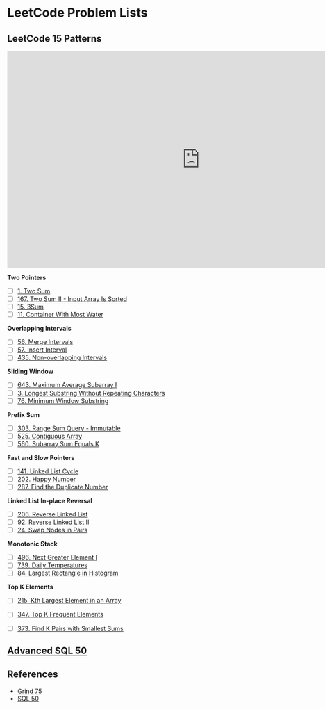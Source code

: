 # LeetCode Problem Lists

## LeetCode 15 Patterns

<iframe width="885" height="498" src="https://www.youtube.com/embed/DjYZk8nrXVY" title="LeetCode was HARD until I Learned these 15 Patterns" frameborder="0" allow="accelerometer; autoplay; clipboard-write; encrypted-media; gyroscope; picture-in-picture; web-share" referrerpolicy="strict-origin-when-cross-origin" allowfullscreen></iframe>

**Two Pointers**

- [ ] [1. Two Sum](./1-two-sum/README.md)
- [ ] [167. Two Sum II - Input Array Is Sorted](./167-two-sum-ii-input-array-is-sorted/README.md)
- [ ] [15. 3Sum](./15-3sum/README.md)
- [ ] [11. Container With Most Water](./11-container-with-most-water/README.md)

**Overlapping Intervals**

- [ ] [56. Merge Intervals](./56-merge-intervals/README.md)
- [ ] [57. Insert Interval](./57-insert-interval/README.md)
- [ ] [435. Non-overlapping Intervals](./435-non-overlapping-intervals/README.md)

**Sliding Window**

- [ ] [643. Maximum Average Subarray I](./643-maximum-average-subarray-i/README.md)
- [ ] [3. Longest Substring Without Repeating Characters](./3-longest-substring-without-repeating-characters/README.md)
- [ ] [76. Minimum Window Substring](./76-minimum-window-substring/README.md)

**Prefix Sum**

- [ ] [303. Range Sum Query - Immutable](./303-range-sum-query-immutable/README.md)
- [ ] [525. Contiguous Array](./525-contiguous-array/README.md)
- [ ] [560. Subarray Sum Equals K](./560-subarray-sum-equals-k/README.md)

**Fast and Slow Pointers**

- [ ] [141. Linked List Cycle](./141-linked-list-cycle/README.md)
- [ ] [202. Happy Number](./202-happy-number/README.md)
- [ ] [287. Find the Duplicate Number](./287-find-the-duplicate-number/README.md)

**Linked List In-place Reversal**

- [ ] [206. Reverse Linked List](./206-reverse-linked-list/README.md)
- [ ] [92. Reverse Linked List II](./92-reverse-linked-list-ii/README.md)
- [ ] [24. Swap Nodes in Pairs](./24-swap-nodes-in-pairs/README.md)

**Monotonic Stack**

- [ ] [496. Next Greater Element I](./496-next-greater-element-i/README.md)
- [ ] [739. Daily Temperatures](./739-daily-temperatures/README.md)
- [ ] [84. Largest Rectangle in Histogram](./84-largest-rectangle-in-histogram/README.md)

**Top K Elements**

- [ ] [215. Kth Largest Element in an Array](./215-kth-largest-element-in-an-array/README.md)
- [ ] [347. Top K Frequent Elements](./347-top-k-frequent-elements/README.md)
- [ ] [373. Find K Pairs with Smallest Sums](./373-find-k-pairs-with-smallest-sums/README.md)






## [Advanced SQL 50](https://leetcode.com/studyplan/premium-sql-50/)




## References

- [Grind 75](https://leetcode.com/problem-list/rab78cw1/)
- [SQL 50](https://leetcode.com/studyplan/top-sql-50/)

